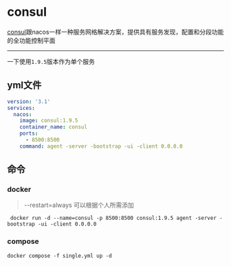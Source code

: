 # consul

[consul](https://www.consul.io/docs/intro)跟nacos一样一种服务网格解决方案，提供具有服务发现，配置和分段功能的全功能控制平面

---
一下使用`1.9.5`版本作为单个服务

## yml文件

``` yaml
version: '3.1'
services:
  nacos:
    image: consul:1.9.5
    container_name: consul
    ports:
      - 8500:8500
    command: agent -server -bootstrap -ui -client 0.0.0.0
````

## 命令

### docker
> --restart=always 可以根据个人所需添加

```shell
 docker run -d --name=consul -p 8500:8500 consul:1.9.5 agent -server -bootstrap -ui -client 0.0.0.0
```
### compose

```shell
docker compose -f single.yml up -d
```